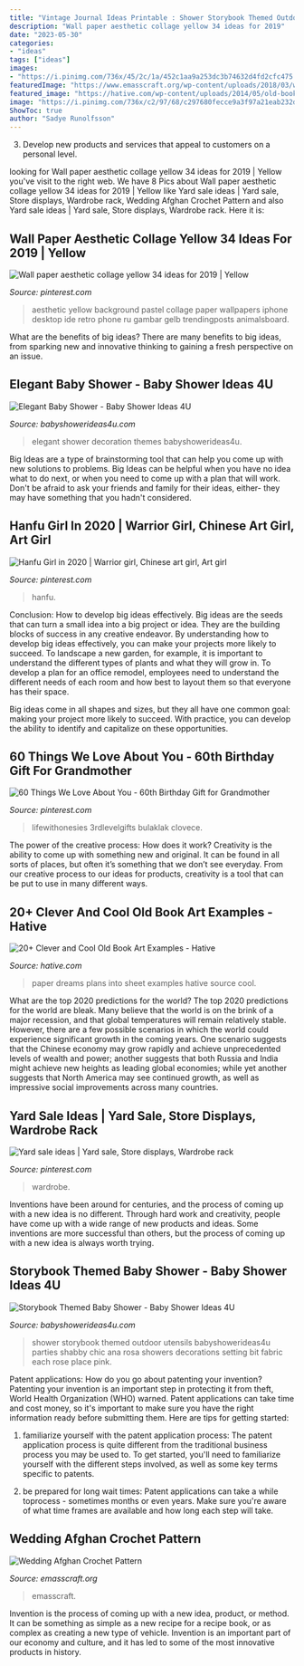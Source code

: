 ```yaml
---
title: "Vintage Journal Ideas Printable : Shower Storybook Themed Outdoor Utensils Babyshowerideas4u Parties Shabby Chic Ana Rosa Showers Decorations Setting Bit Fabric Each Rose Place Pink"
description: "Wall paper aesthetic collage yellow 34 ideas for 2019"
date: "2023-05-30"
categories:
- "ideas"
tags: ["ideas"]
images:
- "https://i.pinimg.com/736x/45/2c/1a/452c1aa9a253dc3b74632d4fd2cfc475.jpg"
featuredImage: "https://www.emasscraft.org/wp-content/uploads/2018/03/wedding_afghan_crochet_pattern_5.jpg"
featured_image: "https://hative.com/wp-content/uploads/2014/05/old-book-art/10-dreams-into-plans.jpg"
image: "https://i.pinimg.com/736x/c2/97/68/c297680fecce9a3f97a21eab232dfe46.jpg"
ShowToc: true
author: "Sadye Runolfsson"
---
```



3. Develop new products and services that appeal to customers on a personal level.

	

		
looking for Wall paper aesthetic collage yellow 34 ideas for 2019 | Yellow you've visit to the right web. We have 8 Pics about Wall paper aesthetic collage yellow 34 ideas for 2019 | Yellow like Yard sale ideas | Yard sale, Store displays, Wardrobe rack, Wedding Afghan Crochet Pattern and also Yard sale ideas | Yard sale, Store displays, Wardrobe rack. Here it is:
		
    
## Wall Paper Aesthetic Collage Yellow 34 Ideas For 2019 | Yellow

<img loading=lazy src="https://i.pinimg.com/736x/2e/1a/32/2e1a324147e94e160cf2b81c3fac5629.jpg" onerror="this.onerror=null;this.src='https://tse1.mm.bing.net/th?id=OIP.kJInyZHuvpnESjwRqw9NmgAAAA&amp;pid=15.1';" alt="Wall paper aesthetic collage yellow 34 ideas for 2019 | Yellow">

_Source: pinterest.com_

>aesthetic yellow background pastel collage paper wallpapers iphone desktop ide retro phone ru gambar gelb trendingposts animalsboard. 

	

What are the benefits of big ideas?
There are many benefits to big ideas, from sparking new and innovative thinking to gaining a fresh perspective on an issue.

    
## Elegant Baby Shower - Baby Shower Ideas 4U

<img loading=lazy src="https://babyshowerideas4u.com/wp-content/uploads/2014/09/Elegant-Baby-Shower-decoration-7.jpg" onerror="this.onerror=null;this.src='https://tse2.mm.bing.net/th?id=OIP.-EIOUcCayhUhGBkAb4V3ygHaLI&amp;pid=15.1';" alt="Elegant Baby Shower - Baby Shower Ideas 4U">

_Source: babyshowerideas4u.com_

>elegant shower decoration themes babyshowerideas4u. 

	

Big Ideas are a type of brainstorming tool that can help you come up with new solutions to problems. Big Ideas can be helpful when you have no idea what to do next, or when you need to come up with a plan that will work. Don't be afraid to ask your friends and family for their ideas, either- they may have something that you hadn't considered.

    
## Hanfu Girl In 2020 | Warrior Girl, Chinese Art Girl, Art Girl

<img loading=lazy src="https://i.pinimg.com/736x/45/2c/1a/452c1aa9a253dc3b74632d4fd2cfc475.jpg" onerror="this.onerror=null;this.src='https://tse2.mm.bing.net/th?id=OIP.evjE-wbAqDi2vrqAM6OX5AHaLH&amp;pid=15.1';" alt="Hanfu Girl in 2020 | Warrior girl, Chinese art girl, Art girl">

_Source: pinterest.com_

>hanfu. 

	

Conclusion: How to develop big ideas effectively.
Big ideas are the seeds that can turn a small idea into a big project or idea. They are the building blocks of success in any creative endeavor. By understanding how to develop big ideas effectively, you can make your projects more likely to succeed. 
To landscape a new garden, for example, it is important to understand the different types of plants and what they will grow in. To develop a plan for an office remodel, employees need to understand the different needs of each room and how best to layout them so that everyone has their space. 

 Big ideas come in all shapes and sizes, but they all have one common goal: making your project more likely to succeed. With practice, you can develop the ability to identify and capitalize on these opportunities.

    
## 60 Things We Love About You - 60th Birthday Gift For Grandmother

<img loading=lazy src="https://i.pinimg.com/736x/c2/97/68/c297680fecce9a3f97a21eab232dfe46.jpg" onerror="this.onerror=null;this.src='https://tse4.mm.bing.net/th?id=OIP.hc7ShSaPQArix-ECGqwbpQHaJ3&amp;pid=15.1';" alt="60 Things We Love About You - 60th Birthday Gift for Grandmother">

_Source: pinterest.com_

>lifewithonesies 3rdlevelgifts bulaklak clovece. 

	

The power of the creative process: How does it work?
Creativity is the ability to come up with something new and original. It can be found in all sorts of places, but often it’s something that we don’t see everyday. From our creative process to our ideas for products, creativity is a tool that can be put to use in many different ways.

    
## 20+ Clever And Cool Old Book Art Examples - Hative

<img loading=lazy src="https://hative.com/wp-content/uploads/2014/05/old-book-art/10-dreams-into-plans.jpg" onerror="this.onerror=null;this.src='https://tse4.mm.bing.net/th?id=OIP.lOUlO32JGUJKIaO3mmardwHaPv&amp;pid=15.1';" alt="20+ Clever and Cool Old Book Art Examples - Hative">

_Source: hative.com_

>paper dreams plans into sheet examples hative source cool. 

	

What are the top 2020 predictions for the world?
The top 2020 predictions for the world are bleak. Many believe that the world is on the brink of a major recession, and that global temperatures will remain relatively stable. However, there are a few possible scenarios in which the world could experience significant growth in the coming years. One scenario suggests that the Chinese economy may grow rapidly and achieve unprecedented levels of wealth and power; another suggests that both Russia and India might achieve new heights as leading global economies; while yet another suggests that North America may see continued growth, as well as impressive social improvements across many countries.

    
## Yard Sale Ideas | Yard Sale, Store Displays, Wardrobe Rack

<img loading=lazy src="https://i.pinimg.com/736x/55/60/c6/5560c61fc59310cd5f808d35ef0101f1.jpg" onerror="this.onerror=null;this.src='https://tse2.mm.bing.net/th?id=OIP.9Yr-q-X0UQvKvtWtKno9jgHaJ3&amp;pid=15.1';" alt="Yard sale ideas | Yard sale, Store displays, Wardrobe rack">

_Source: pinterest.com_

>wardrobe. 

	

Inventions have been around for centuries, and the process of coming up with a new idea is no different. Through hard work and creativity, people have come up with a wide range of new products and ideas. Some inventions are more successful than others, but the process of coming up with a new idea is always worth trying.

    
## Storybook Themed Baby Shower - Baby Shower Ideas 4U

<img loading=lazy src="https://babyshowerideas4u.com/wp-content/uploads/2014/08/Classic-Storybook-Themed-Shower-9.jpg" onerror="this.onerror=null;this.src='https://tse2.mm.bing.net/th?id=OIP.ZG5zEQjEg14KaQQW52lisgHaLH&amp;pid=15.1';" alt="Storybook Themed Baby Shower - Baby Shower Ideas 4U">

_Source: babyshowerideas4u.com_

>shower storybook themed outdoor utensils babyshowerideas4u parties shabby chic ana rosa showers decorations setting bit fabric each rose place pink. 

	

Patent applications: How do you go about patenting your invention?
Patenting your invention is an important step in protecting it from theft, World Health Organization (WHO) warned. Patent applications can take time and cost money, so it's important to make sure you have the right information ready before submitting them. Here are tips for getting started:
1. familiarize yourself with the patent application process: The patent application process is quite different from the traditional business process you may be used to. To get started, you'll need to familiarize yourself with the different steps involved, as well as some key terms specific to patents.



2. be prepared for long wait times: Patent applications can take a while toprocess - sometimes months or even years. Make sure you're aware of what time frames are available and how long each step will take.



    
## Wedding Afghan Crochet Pattern

<img loading=lazy src="https://www.emasscraft.org/wp-content/uploads/2018/03/wedding_afghan_crochet_pattern_5.jpg" onerror="this.onerror=null;this.src='https://tse3.mm.bing.net/th?id=OIP.bIyVaPs4AtdDvcHHseV6HQHaKn&amp;pid=15.1';" alt="Wedding Afghan Crochet Pattern">

_Source: emasscraft.org_

>emasscraft. 

	

Invention is the process of coming up with a new idea, product, or method. It can be something as simple as a new recipe for a recipe book, or as complex as creating a new type of vehicle. Invention is an important part of our economy and culture, and it has led to some of the most innovative products in history.

